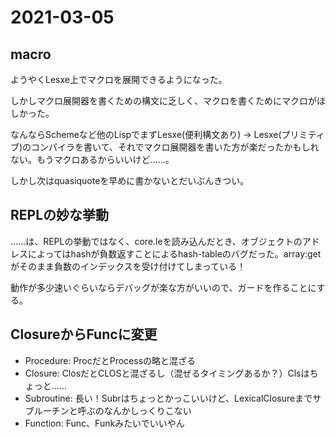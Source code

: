 # 2021-03-05

## macro

ようやくLesxe上でマクロを展開できるようになった。

しかしマクロ展開器を書くための構文に乏しく、マクロを書くためにマクロがほしかった。

なんならSchemeなど他のLispでまずLesxe(便利構文あり) -> Lesxe(プリミティブ)のコンパイラを書いて、それでマクロ展開器を書いた方が楽だったかもしれない。もうマクロあるからいいけど……。

しかし次はquasiquoteを早めに書かないとだいぶんきつい。


## REPLの妙な挙動

……は、REPLの挙動ではなく、core.leを読み込んだとき、オブジェクトのアドレスによってはhashが負数返すことによるhash-tableのバグだった。array:getがそのまま負数のインデックスを受け付けてしまっている！

動作が多少速いぐらいならデバッグが楽な方がいいので、ガードを作ることにする。


## ClosureからFuncに変更

- Procedure: ProcだとProcessの略と混ざる
- Closure: ClosだとCLOSと混ざるし（混ぜるタイミングあるか？）Clsはちょっと……
- Subroutine: 長い！Subrはちょっとかっこいいけど、LexicalClosureまでサブルーチンと呼ぶのなんかしっくりこない
- Function: Func、Funkみたいでいいやん
